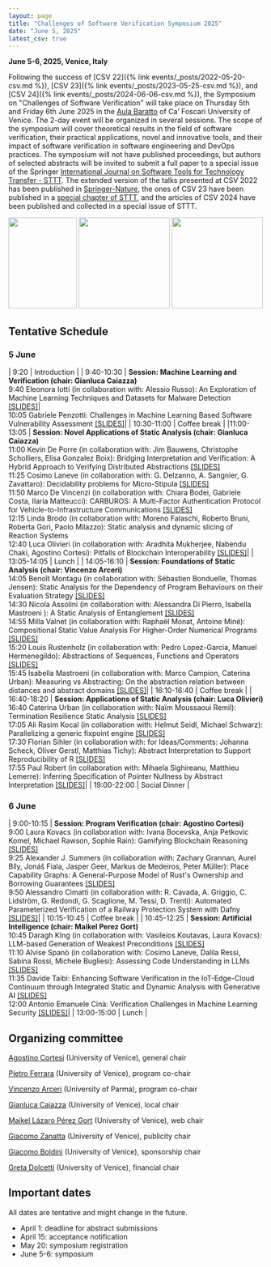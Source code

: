 ```yaml
---
layout: page
title: "Challenges of Software Verification Symposium 2025"
date: "June 5, 2025"
latest_csv: true
---
```


**June 5-6, 2025, Venice, Italy**


Following the success of [CSV 22]({% link events/_posts/2022-05-20-csv.md %}), [CSV 23]({% link events/_posts/2023-05-25-csv.md %}), and [CSV 24]({% link events/_posts/2024-06-06-csv.md %}), the Symposium on "Challenges of Software Verification" will take place on Thursday 5th and Friday 6th June 2025 in the [Aula Baratto](https://www.unive.it/pag/30119/) of Ca’ Foscari University of Venice. The 2-day event will be organized in several sessions. The scope of the symposium will cover theoretical results in the field of software verification, their practical applications, novel and innovative tools, and their impact of software verification in software engineering and DevOps practices. The symposium will not have published proceedings, but authors of selected abstracts will be invited to submit a full paper to a special issue of the Springer [International Journal on Software Tools for Technology Transfer - STTT](https://www.springer.com/journal/10009). The extended version of the talks presented at CSV 2022 has been published in [Springer-Nature](https://link.springer.com/book/10.1007/978-981-19-9601-6), the ones of CSV 23 have been published in a [special chapter of STTT](https://link.springer.com/journal/10009/volumes-and-issues/26-4), and the articles of CSV 2024 have been published and collected in a special issue of STTT.

<div class="div-img-table">
  <div class="div-img-table-row">
    <img src="{{ site.baseurl }}/images/csv24-1.jpg" height="180" width="135"/>
    <img class="div-img-table-col" src="{{ site.baseurl }}/images/csv24-2.jpg" height="180"/>
    <img class="div-img-table-col" src="{{ site.baseurl }}/images/csv24-3.jpeg" height="180"/>
  </div>
</div>

## Tentative Schedule

### 5 June


| 9:20 | Introduction |
| 9:40-10:30 | **Session: Machine Learning and Verification (chair: Gianluca Caiazza)**
<br>9:40 Eleonora Iotti (in collaboration with:  Alessio Russo):  An Exploration of Machine Learning Techniques and Datasets for Malware Detection [[SLIDES]](https://drive.google.com/file/d/1sQoCsF6nyeGw3DJkYbms--KMoTmg_VL8/view?usp=sharing)|
<br>10:05 Gabriele Penzotti:  Challenges in Machine Learning Based Software Vulnerability Assessment [[SLIDES]](https://drive.google.com/file/d/1EtqqN-e42o9AvKsc0xe0q0FfMUyDQR6U/view?usp=drive_link)|
| 10:30-11:00 | Coffee break |
|11:00-13:05 | **Session: Novel Applications of Static Analysis (chair: Gianluca Caiazza)**
<br>11:00 Kevin De Porre (in collaboration with:  Jim Bauwens, Christophe Scholliers, Elisa Gonzalez Boix):  Bridging Interpretation and Verification: A Hybrid Approach to Verifying Distributed Abstractions [[SLIDES]](https://drive.google.com/file/d/1rEIt3PK1EVZXA_MYpEx8ubgSdTv9xeW2/view?usp=drive_link)
<br>11:25 Cosimo Laneve (in collaboration with: G. Delzanno, A. Sangnier, G. Zavattaro):  Decidability problems for Micro-Stipula [[SLIDES]](https://drive.google.com/file/d/1SBJnJIsGFz-KreEEj1Y55QZ2VGog5dmT/view?usp=drive_link)
<br>11:50 Marco De Vincenzi (in collaboration with:  Chiara Bodei, Gabriele Costa, Ilaria Matteucci):  CARBUROS: A Multi-Factor Authentication Protocol for Vehicle-to-Infrastructure Communications [[SLIDES]](https://docs.google.com/presentation/d/1wZHCxcp1jgA3AYAaqPvDbhO4AgIE_K7n/edit?usp=drive_link&ouid=103019071932336393772&rtpof=true&sd=true)
<br>12:15 Linda Brodo (in collaboration with: Moreno Falaschi, Roberto Bruni, Roberta Gori, Paolo Milazzo):  Static analysis and dynamic slicing of Reaction Systems
<br> 12:40 Luca Olivieri (in collaboration with:  Aradhita Mukherjee, Nabendu Chaki, Agostino Cortesi):   Pitfalls of Blockchain Interoperability [[SLIDES]](https://drive.google.com/file/d/17LRKGe59-t0saeet_54ocT6QRl8-jaXm/view?usp=drive_link)|
| 13:05-14:05 | Lunch |
| 14:05-16:10 | **Session: Foundations of Static Analysis (chair: Vincenzo Arceri)**
<br>14:05 Benoît Montagu (in collaboration with:  Sébastien Bonduelle, Thomas Jensen):  Static Analysis for the Dependency of Program Behaviours on their Evaluation Strategy [[SLIDES]](https://drive.google.com/file/d/1N1F6Ucqj7vvLQnwXxWdZLghL23yWQvnr/view?usp=drive_link)
<br>14:30 Nicola Assolini (in collaboration with:   Alessandra Di Pierro, Isabella Mastroeni ):  A Static Analysis of Entanglement [[SLIDES]](https://drive.google.com/file/d/1rdQLD6IbQnuLuLVqYqYf8vLNhEIXgW5q/view?usp=drive_link)
<br>14:55 Milla Valnet (in collaboration with:  Raphaël Monat, Antoine Miné):  Compositional Static Value Analysis For Higher-Order Numerical Programs [[SLIDES]](https://drive.google.com/file/d/1_vTx8EKm1DoMfPkNb_HoCXK6joj5JbTS/view?usp=drive_link)
<br>15:20 Louis Rustenholz (in collaboration with:  Pedro Lopez-Garcia, Manuel Hermenegildo):  Abstractions of Sequences, Functions and Operators [[SLIDES]](https://drive.google.com/file/d/1f_AoEpnBcFPhHEMgfceAPxvDXeZ9ry6H/view?usp=drive_link)
<br>15:45 Isabella Mastroeni (in collaboration with:  Marco Campion, Caterina Urban):  Measuring vs Abstracting: On the abstraction relation between distances and abstract domains  [[SLIDES]](https://drive.google.com/file/d/1nsvI0fNWKnKWA-rhkwgAT9bsbAPrMBEi/view?usp=drive_link)|
| 16:10-16:40 | Coffee break |
| 16:40-18:20 | **Session: Applications of Static Analysis (chair: Luca Olivieri)**
<br>16:40 Caterina Urban (in collaboration with:  Naïm Moussaoui Remil):  Termination Resilience Static Analysis [[SLIDES]](https://drive.google.com/file/d/1Oz8cVoLxY4jpbtXrMdaou3Xmu7_BHV1L/view?usp=drive_link)
<br>17:05 Ali Rasim Kocal (in collaboration with:  Helmut Seidl, Michael Schwarz):  Parallelizing a generic fixpoint engine [[SLIDES]](https://drive.google.com/file/d/1DeD163-3HDfjHfiK_xCs4JX9HXBOBUyG/view?usp=drive_link)
<br>17:30 Florian Sihler (in collaboration with:  for Ideas/Comments: Johanna Scheck, Oliver Gerstl, Matthias Tichy):  Abstract Interpretation to Support Reproducibility of R [[SLIDES]](https://drive.google.com/file/d/19BjeKBdNOMUMFw2y_UUnCvCeZT8NBCg2/view?usp=drive_link)
<br>17:55 Paul Robert (in collaboration with:  Mihaela Sighireanu, Matthieu Lemerre):  Inferring Specification of Pointer Nullness by Abstract Interpretation [[SLIDES]](https://drive.google.com/file/d/1YeYBaJmcfUwf6seSQRzM4ZVcX8LIh19Y/view?usp=drive_link)|
| 19:00-22:00 | Social Dinner |


### 6 June

| 9:00-10:15 | **Session: Program Verification (chair: Agostino Cortesi)**
<br>9:00 Laura Kovacs (in collaboration with:  Ivana Bocevska, Anja Petkovic Komel, Michael Rawson, Sophie Rain):  Gamifying Blockchain Reasoning [[SLIDES]](https://drive.google.com/file/d/1r6WFwgk-9-s4xl2nwd1esHB__nfGvV-d/view?usp=drive_link)
<br> 9:25 Alexander J. Summers (in collaboration with:  Zachary Grannan, Aurel Bíly, Jonáš Fiala, Jasper Geer, Markus de Medeiros, Peter Müller):  Place Capability Graphs: A General-Purpose Model of Rust's Ownership and Borrowing Guarantees [[SLIDES]](https://docs.google.com/presentation/d/1oK5FnmQyvNrEIx8BimfDnlMjRRHbVXDQ/edit?usp=drive_link&ouid=103019071932336393772&rtpof=true&sd=true)
<br>9:50 Alessandro Cimatti (in collaboration with:  R. Cavada, A. Griggio, C. Lidström, G. Redondi, G. Scaglione, M. Tessi, D. Trenti):  Automated Parameterized Verification of a Railway Protection System with Dafny [[SLIDES]](https://drive.google.com/file/d/1SyQhRd9doJNGBvWZDupHILuTKlDOV6Bc/view?usp=drive_link)|
| 10:15-10:45 | Coffee break |
| 10:45-12:25 | **Session: Artificial Intelligence (chair: Maikel Perez Gort)**
<br>10:45 Daragh KIng (in collaboration with:  Vasileios Koutavas, Laura Kovacs):  LLM-based Generation of Weakest Preconditions [[SLIDES]](https://drive.google.com/file/d/1naOPPk9ObBCYyt6CiC99e8mQVm8xvXfz/view?usp=drive_link)
<br>11:10 Alvise Spanò (in collaboration with:  Cosimo Laneve, Dalila Ressi, Sabina Rossi, Michele Bugliesi):  Assessing Code Understanding in LLMs [[SLIDES]](https://drive.google.com/file/d/1bqipo_wBQqwp-ob01t19jIAL0kY1N0k8/view?usp=drive_link)
<br>11:35 Davide Taibi:  Enhancing Software Verification in the IoT-Edge-Cloud Continuum through Integrated Static and Dynamic Analysis with Generative AI [[SLIDES]](https://docs.google.com/presentation/d/1nXVsrFSsEEDB3wD62Qx6ndOpCBsm50mO/edit?usp=drive_link&ouid=103019071932336393772&rtpof=true&sd=true)
<br>12:00 Antonio Emanuele Cinà:  Verification Challenges in Machine Learning Security [[SLIDES]](https://drive.google.com/file/d/1YzXGovdiRmFRn3h2jAGcEhFPidFQLv4R/view?usp=drive_link)|
| 13:00-15:00 | Lunch |

## Organizing committee

[Agostino Cortesi](https://unive.it/data/persone/5591776) (University of Venice), general chair

[Pietro Ferrara](https://pietroferrara.github.io/) (University of Venice), program co-chair

[Vincenzo Arceri](https://vincenzoarceri.github.io/) (University of Parma), program co-chair

[Gianluca Caiazza](https://www.unive.it/data/persone/15776518) (University of Venice), local chair

[Maikel Lázaro Pérez Gort](https://www.unive.it/data/persone/19565731) (University of Venice), web chair

[Giacomo Zanatta](https://www.unive.it/data/people/27630859) (University of Venice), publicity chair

[Giacomo Boldini](https://www.unive.it/data/persone/27667848) (University of Venice), sponsorship chair

[Greta Dolcetti](https://www.unive.it/data/persone/27667850) (University of Venice), financial chair

## Important dates

All dates are tentative and might change in the future.

- April 1: deadline for abstract submissions
- April 15: acceptance notification
- May 20: symposium registration
- June 5-6: symposium
